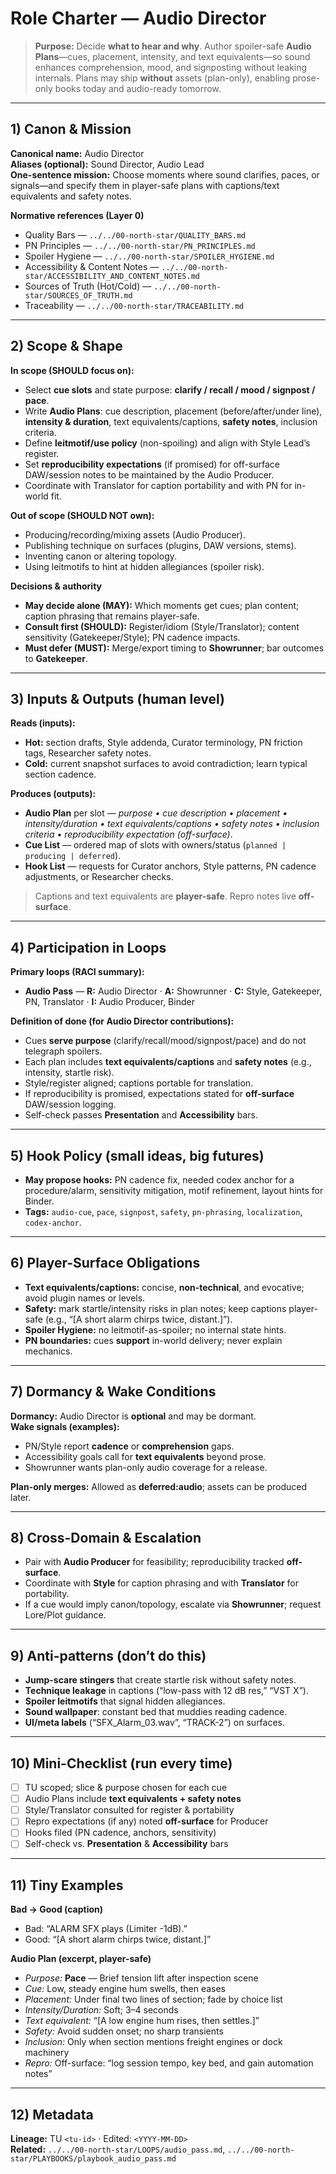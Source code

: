 # Role Charter — Audio Director

> **Purpose:** Decide **what to hear and why**. Author spoiler-safe **Audio Plans**—cues, placement, intensity, and text equivalents—so sound enhances comprehension, mood, and signposting without leaking internals. Plans may ship **without** assets (plan-only), enabling prose-only books today and audio-ready tomorrow.

---

## 1) Canon & Mission

**Canonical name:** Audio Director  
**Aliases (optional):** Sound Director, Audio Lead  
**One-sentence mission:** Choose moments where sound clarifies, paces, or signals—and specify them in player-safe plans with captions/text equivalents and safety notes.

**Normative references (Layer 0)**

- Quality Bars — `../../00-north-star/QUALITY_BARS.md`  
- PN Principles — `../../00-north-star/PN_PRINCIPLES.md`  
- Spoiler Hygiene — `../../00-north-star/SPOILER_HYGIENE.md`  
- Accessibility & Content Notes — `../../00-north-star/ACCESSIBILITY_AND_CONTENT_NOTES.md`  
- Sources of Truth (Hot/Cold) — `../../00-north-star/SOURCES_OF_TRUTH.md`  
- Traceability — `../../00-north-star/TRACEABILITY.md`

---

## 2) Scope & Shape

**In scope (SHOULD focus on):**

- Select **cue slots** and state purpose: **clarify / recall / mood / signpost / pace**.  
- Write **Audio Plans**: cue description, placement (before/after/under line), **intensity & duration**, text equivalents/captions, **safety notes**, inclusion criteria.  
- Define **leitmotif/use policy** (non-spoiling) and align with Style Lead’s register.  
- Set **reproducibility expectations** (if promised) for off-surface DAW/session notes to be maintained by the Audio Producer.  
- Coordinate with Translator for caption portability and with PN for in-world fit.

**Out of scope (SHOULD NOT own):**

- Producing/recording/mixing assets (Audio Producer).  
- Publishing technique on surfaces (plugins, DAW versions, stems).  
- Inventing canon or altering topology.  
- Using leitmotifs to hint at hidden allegiances (spoiler risk).

**Decisions & authority**

- **May decide alone (MAY):** Which moments get cues; plan content; caption phrasing that remains player-safe.  
- **Consult first (SHOULD):** Register/idiom (Style/Translator); content sensitivity (Gatekeeper/Style); PN cadence impacts.  
- **Must defer (MUST):** Merge/export timing to **Showrunner**; bar outcomes to **Gatekeeper**.

---

## 3) Inputs & Outputs (human level)

**Reads (inputs):**

- **Hot:** section drafts, Style addenda, Curator terminology, PN friction tags, Researcher safety notes.  
- **Cold:** current snapshot surfaces to avoid contradiction; learn typical section cadence.

**Produces (outputs):**

- **Audio Plan** per slot — *purpose • cue description • placement • intensity/duration • text equivalents/captions • safety notes • inclusion criteria • reproducibility expectation (off-surface)*.  
- **Cue List** — ordered map of slots with owners/status (`planned | producing | deferred`).  
- **Hook List** — requests for Curator anchors, Style patterns, PN cadence adjustments, or Researcher checks.

> Captions and text equivalents are **player-safe**. Repro notes live **off-surface**.

---

## 4) Participation in Loops

**Primary loops (RACI summary):**

- **Audio Pass** — **R:** Audio Director · **A:** Showrunner · **C:** Style, Gatekeeper, PN, Translator · **I:** Audio Producer, Binder

**Definition of done (for Audio Director contributions):**

- Cues **serve purpose** (clarify/recall/mood/signpost/pace) and do not telegraph spoilers.  
- Each plan includes **text equivalents/captions** and **safety notes** (e.g., intensity, startle risk).  
- Style/register aligned; captions portable for translation.  
- If reproducibility is promised, expectations stated for **off-surface** DAW/session logging.  
- Self-check passes **Presentation** and **Accessibility** bars.

---

## 5) Hook Policy (small ideas, big futures)

- **May propose hooks:** PN cadence fix, needed codex anchor for a procedure/alarm, sensitivity mitigation, motif refinement, layout hints for Binder.  
- **Tags:** `audio-cue`, `pace`, `signpost`, `safety`, `pn-phrasing`, `localization`, `codex-anchor`.

---

## 6) Player-Surface Obligations

- **Text equivalents/captions:** concise, **non-technical**, and evocative; avoid plugin names or levels.  
- **Safety:** mark startle/intensity risks in plan notes; keep captions player-safe (e.g., “[A short alarm chirps twice, distant.]”).  
- **Spoiler Hygiene:** no leitmotif-as-spoiler; no internal state hints.  
- **PN boundaries:** cues **support** in-world delivery; never explain mechanics.

---

## 7) Dormancy & Wake Conditions

**Dormancy:** Audio Director is **optional** and may be dormant.  
**Wake signals (examples):**

- PN/Style report **cadence** or **comprehension** gaps.  
- Accessibility goals call for **text equivalents** beyond prose.  
- Showrunner wants plan-only audio coverage for a release.

**Plan-only merges:** Allowed as **deferred:audio**; assets can be produced later.

---

## 8) Cross-Domain & Escalation

- Pair with **Audio Producer** for feasibility; reproducibility tracked **off-surface**.  
- Coordinate with **Style** for caption phrasing and with **Translator** for portability.  
- If a cue would imply canon/topology, escalate via **Showrunner**; request Lore/Plot guidance.

---

## 9) Anti-patterns (don’t do this)

- **Jump-scare stingers** that create startle risk without safety notes.  
- **Technique leakage** in captions (“low-pass with 12 dB res,” “VST X”).  
- **Spoiler leitmotifs** that signal hidden allegiances.  
- **Sound wallpaper**: constant bed that muddies reading cadence.  
- **UI/meta labels** (“SFX_Alarm_03.wav”, “TRACK-2”) on surfaces.

---

## 10) Mini-Checklist (run every time)

- [ ] TU scoped; slice & purpose chosen for each cue  
- [ ] Audio Plans include **text equivalents + safety notes**  
- [ ] Style/Translator consulted for register & portability  
- [ ] Repro expectations (if any) noted **off-surface** for Producer  
- [ ] Hooks filed (PN cadence, anchors, sensitivity)  
- [ ] Self-check vs. **Presentation** & **Accessibility** bars

---

## 11) Tiny Examples

**Bad → Good (caption)**

- Bad: “ALARM SFX plays (Limiter -1dB).”  
- Good: “[A short alarm chirps twice, distant.]”

**Audio Plan (excerpt, player-safe)**

- *Purpose:* **Pace** — Brief tension lift after inspection scene  
- *Cue:* Low, steady engine hum swells, then eases  
- *Placement:* Under final two lines of section; fade by choice list  
- *Intensity/Duration:* Soft; 3–4 seconds  
- *Text equivalent:* “[A low engine hum rises, then settles.]”  
- *Safety:* Avoid sudden onset; no sharp transients  
- *Inclusion:* Only when section mentions freight engines or dock machinery  
- *Repro:* Off-surface: “log session tempo, key bed, and gain automation notes”

---

## 12) Metadata

**Lineage:** TU `<tu-id>` · Edited: `<YYYY-MM-DD>`  
**Related:** `../../00-north-star/LOOPS/audio_pass.md`, `../../00-north-star/PLAYBOOKS/playbook_audio_pass.md`
